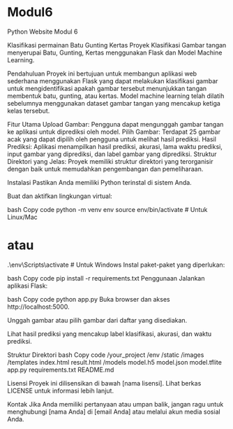 # Modul6
Python Website Modul 6


Klasifikasi permainan Batu Gunting Kertas
Proyek Klasifikasi Gambar tangan menyerupai Batu, Gunting, Kertas menggunakan Flask dan Model Machine Learning.

Pendahuluan
Proyek ini bertujuan untuk membangun aplikasi web sederhana menggunakan Flask yang dapat melakukan klasifikasi gambar untuk mengidentifikasi apakah gambar tersebut menunjukkan tangan membentuk batu, gunting, atau kertas. Model machine learning telah dilatih sebelumnya menggunakan dataset gambar tangan yang mencakup ketiga kelas tersebut.

Fitur Utama
Upload Gambar: Pengguna dapat mengunggah gambar tangan ke aplikasi untuk diprediksi oleh model.
Pilih Gambar: Terdapat 25 gambar acak yang dapat dipilih oleh pengguna untuk melihat hasil prediksi.
Hasil Prediksi: Aplikasi menampilkan hasil prediksi, akurasi, lama waktu prediksi, input gambar yang diprediksi, dan label gambar yang diprediksi.
Struktur Direktori yang Jelas: Proyek memiliki struktur direktori yang terorganisir dengan baik untuk memudahkan pengembangan dan pemeliharaan.

Instalasi
Pastikan Anda memiliki Python terinstal di sistem Anda.

Buat dan aktifkan lingkungan virtual:

bash
Copy code
python -m venv env
source env/bin/activate  # Untuk Linux/Mac
# atau
.\env\Scripts\activate  # Untuk Windows
Instal paket-paket yang diperlukan:

bash
Copy code
pip install -r requirements.txt
Penggunaan
Jalankan aplikasi Flask:

bash
Copy code
python app.py
Buka browser dan akses http://localhost:5000.

Unggah gambar atau pilih gambar dari daftar yang disediakan.

Lihat hasil prediksi yang mencakup label klasifikasi, akurasi, dan waktu prediksi.

Struktur Direktori
bash
Copy code
/your_project
   /env
   /static
       /images
   /templates
       index.html
       result.html
   /models
       model.h5
       model.json
       model.tflite
   app.py
   requirements.txt
   README.md

Lisensi
Proyek ini dilisensikan di bawah [nama lisensi]. Lihat berkas LICENSE untuk informasi lebih lanjut.

Kontak
Jika Anda memiliki pertanyaan atau umpan balik, jangan ragu untuk menghubungi [nama Anda] di [email Anda] atau melalui akun media sosial Anda.
